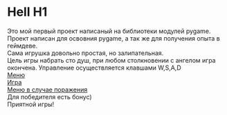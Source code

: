 # Hell H1
Это мой первый проект написаный на библиотеки модулей pygame.  
Проект написан для освовния pygame, а так же для получения опыта в геймдеве.  
Сама игрушка довольно простая, но залипательная.  
Цель игры набрать сто душ, при любом столкновении с ангелом игра окончена. 
Управление осуществляется клавшами W,S,A,D  
[Меню](https://pp.userapi.com/c855020/v855020510/a41b9/6Wz_Axjg71o.jpg "Меню")  
[Игра](https://pp.userapi.com/c855020/v855020510/a417a/_XEhl6qtieY.jpg  "Игра")  
[Меню в случае поражения](https://pp.userapi.com/c855020/v855020510/a41f2/A3R9aSrNhFM.jpg  "Меню в случае поражения")             
Для победителя есть бонус)  
Приятной игры!  
